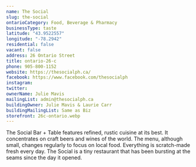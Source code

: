 ```yaml
---
name: The Social
slug: the-social
ontarioCategory: Food, Beverage & Pharmacy
businessType: taste
latitude: "43.9522557"
longitude: "-78.2942"
residential: false
vacant: false
address: 26 Ontario Street
title: ontario-26-c
phone: 905-800-1152
website: https://thesocialph.ca/
facebook: https://www.facebook.com/thesocialph
instagram:
twitter:
ownerName: Julie Mavis
mailingList: admin@thesocialph.ca
buildingOwner: Julie Mavis & Laurie Carr
buildingMailingList: Same as Biz
storefront: 26c-ontario.webp
---
```


The Social Bar + Table features refined, rustic cuisine at its best. It concentrates on craft beers and wines of the
world. The menu, although small, changes regularly to focus on local food. Everything is scratch-made fresh every day.
The Social is a tiny restaurant that has been bursting at the seams since the day it opened.


